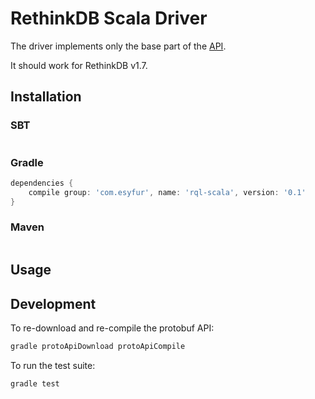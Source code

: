 # RethinkDB Scala Driver

The driver implements only the base part of the [API](http://rethinkdb.com/api/).

It should work for RethinkDB v1.7.

## Installation

### SBT

```scala
```

### Gradle

```groovy
dependencies {
    compile group: 'com.esyfur', name: 'rql-scala', version: '0.1'
}
```

### Maven

```xml
```


## Usage

## Development

To re-download and re-compile the protobuf API:
```bash
gradle protoApiDownload protoApiCompile
```

To run the test suite:
```bash
gradle test
```
